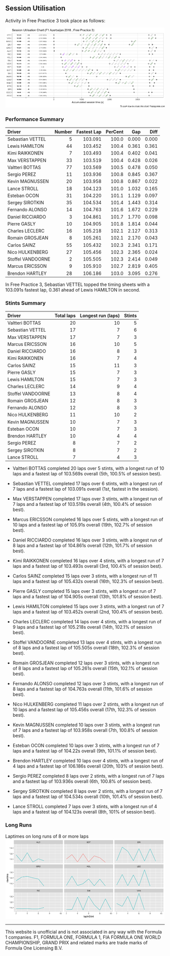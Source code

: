 ## Session Utilisation

Activity in Free Practice 3 took place as follows:

![](images/f1_2018_aze_P3-utilisation-1.png)<!-- -->

### Performance Summary

| Driver            | Number | Fastest Lap | PerCent |   Gap |  Diff |
| :---------------- | -----: | ----------: | ------: | ----: | ----: |
| Sebastian VETTEL  |      5 |     103.091 |   100.0 | 0.000 | 0.000 |
| Lewis HAMILTON    |     44 |     103.452 |   100.4 | 0.361 | 0.361 |
| Kimi RAIKKONEN    |      7 |     103.493 |   100.4 | 0.402 | 0.041 |
| Max VERSTAPPEN    |     33 |     103.519 |   100.4 | 0.428 | 0.026 |
| Valtteri BOTTAS   |     77 |     103.569 |   100.5 | 0.478 | 0.050 |
| Sergio PEREZ      |     11 |     103.936 |   100.8 | 0.845 | 0.367 |
| Kevin MAGNUSSEN   |     20 |     103.958 |   100.8 | 0.867 | 0.022 |
| Lance STROLL      |     18 |     104.123 |   101.0 | 1.032 | 0.165 |
| Esteban OCON      |     31 |     104.220 |   101.1 | 1.129 | 0.097 |
| Sergey SIROTKIN   |     35 |     104.534 |   101.4 | 1.443 | 0.314 |
| Fernando ALONSO   |     14 |     104.763 |   101.6 | 1.672 | 0.229 |
| Daniel RICCIARDO  |      3 |     104.861 |   101.7 | 1.770 | 0.098 |
| Pierre GASLY      |     10 |     104.905 |   101.8 | 1.814 | 0.044 |
| Charles LECLERC   |     16 |     105.218 |   102.1 | 2.127 | 0.313 |
| Romain GROSJEAN   |      8 |     105.261 |   102.1 | 2.170 | 0.043 |
| Carlos SAINZ      |     55 |     105.432 |   102.3 | 2.341 | 0.171 |
| Nico HULKENBERG   |     27 |     105.456 |   102.3 | 2.365 | 0.024 |
| Stoffel VANDOORNE |      2 |     105.505 |   102.3 | 2.414 | 0.049 |
| Marcus ERICSSON   |      9 |     105.910 |   102.7 | 2.819 | 0.405 |
| Brendon HARTLEY   |     28 |     106.186 |   103.0 | 3.095 | 0.276 |

In Free Practice 3, Sebastian VETTEL topped the timing sheets with a
103.091s fastest lap, 0.361 ahead of Lewis HAMILTON in second.

### Stints Summary

| Driver            | Total laps | Longest run (laps) | Stints |
| :---------------- | ---------: | -----------------: | -----: |
| Valtteri BOTTAS   |         20 |                 10 |      5 |
| Sebastian VETTEL  |         17 |                  7 |      6 |
| Max VERSTAPPEN    |         17 |                  7 |      3 |
| Marcus ERICSSON   |         16 |                 10 |      5 |
| Daniel RICCIARDO  |         16 |                  8 |      3 |
| Kimi RAIKKONEN    |         16 |                  7 |      4 |
| Carlos SAINZ      |         15 |                 11 |      3 |
| Pierre GASLY      |         15 |                  7 |      3 |
| Lewis HAMILTON    |         15 |                  7 |      3 |
| Charles LECLERC   |         14 |                  9 |      4 |
| Stoffel VANDOORNE |         13 |                  8 |      4 |
| Romain GROSJEAN   |         12 |                  8 |      3 |
| Fernando ALONSO   |         12 |                  8 |      3 |
| Nico HULKENBERG   |         11 |                 10 |      2 |
| Kevin MAGNUSSEN   |         10 |                  7 |      3 |
| Esteban OCON      |         10 |                  7 |      3 |
| Brendon HARTLEY   |         10 |                  4 |      4 |
| Sergio PEREZ      |          8 |                  7 |      2 |
| Sergey SIROTKIN   |          8 |                  7 |      2 |
| Lance STROLL      |          7 |                  4 |      3 |

  - Valtteri BOTTAS completed 20 laps over 5 stints, with a longest run
    of 10 laps and a fastest lap of 103.569s overall (5th, 100.5% of
    session best).

  - Sebastian VETTEL completed 17 laps over 6 stints, with a longest run
    of 7 laps and a fastest lap of 103.091s overall (1st, fastest in the
    session).

  - Max VERSTAPPEN completed 17 laps over 3 stints, with a longest run
    of 7 laps and a fastest lap of 103.519s overall (4th, 100.4% of
    session best).

  - Marcus ERICSSON completed 16 laps over 5 stints, with a longest run
    of 10 laps and a fastest lap of 105.91s overall (19th, 102.7% of
    session best).

  - Daniel RICCIARDO completed 16 laps over 3 stints, with a longest run
    of 8 laps and a fastest lap of 104.861s overall (12th, 101.7% of
    session best).

  - Kimi RAIKKONEN completed 16 laps over 4 stints, with a longest run
    of 7 laps and a fastest lap of 103.493s overall (3rd, 100.4% of
    session best).

  - Carlos SAINZ completed 15 laps over 3 stints, with a longest run of
    11 laps and a fastest lap of 105.432s overall (16th, 102.3% of
    session best).

  - Pierre GASLY completed 15 laps over 3 stints, with a longest run of
    7 laps and a fastest lap of 104.905s overall (13th, 101.8% of
    session best).

  - Lewis HAMILTON completed 15 laps over 3 stints, with a longest run
    of 7 laps and a fastest lap of 103.452s overall (2nd, 100.4% of
    session best).

  - Charles LECLERC completed 14 laps over 4 stints, with a longest run
    of 9 laps and a fastest lap of 105.218s overall (14th, 102.1% of
    session best).

  - Stoffel VANDOORNE completed 13 laps over 4 stints, with a longest
    run of 8 laps and a fastest lap of 105.505s overall (18th, 102.3% of
    session best).

  - Romain GROSJEAN completed 12 laps over 3 stints, with a longest run
    of 8 laps and a fastest lap of 105.261s overall (15th, 102.1% of
    session best).

  - Fernando ALONSO completed 12 laps over 3 stints, with a longest run
    of 8 laps and a fastest lap of 104.763s overall (11th, 101.6% of
    session best).

  - Nico HULKENBERG completed 11 laps over 2 stints, with a longest run
    of 10 laps and a fastest lap of 105.456s overall (17th, 102.3% of
    session best).

  - Kevin MAGNUSSEN completed 10 laps over 3 stints, with a longest run
    of 7 laps and a fastest lap of 103.958s overall (7th, 100.8% of
    session best).

  - Esteban OCON completed 10 laps over 3 stints, with a longest run of
    7 laps and a fastest lap of 104.22s overall (9th, 101.1% of session
    best).

  - Brendon HARTLEY completed 10 laps over 4 stints, with a longest run
    of 4 laps and a fastest lap of 106.186s overall (20th, 103% of
    session best).

  - Sergio PEREZ completed 8 laps over 2 stints, with a longest run of 7
    laps and a fastest lap of 103.936s overall (6th, 100.8% of session
    best).

  - Sergey SIROTKIN completed 8 laps over 2 stints, with a longest run
    of 7 laps and a fastest lap of 104.534s overall (10th, 101.4% of
    session best).

  - Lance STROLL completed 7 laps over 3 stints, with a longest run of 4
    laps and a fastest lap of 104.123s overall (8th, 101% of session
    best).

### Long Runs

Laptimes on long runs of 8 or more laps
![](images/f1_2018_aze_P3-longruntimes-1.png)<!-- -->

-----

This website is unofficial and is not associated in any way with the
Formula 1 companies. F1, FORMULA ONE, FORMULA 1, FIA FORMULA ONE WORLD
CHAMPIONSHIP, GRAND PRIX and related marks are trade marks of Formula
One Licensing B.V.
